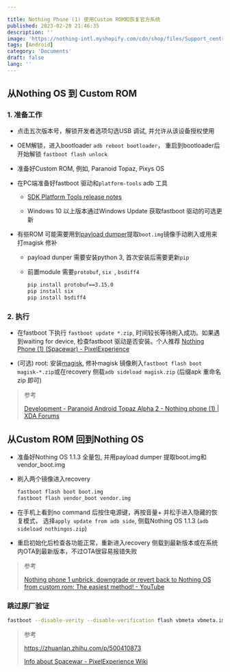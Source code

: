 ```yaml
---

title: Nothing Phone (1) 使用Custom ROM和恢复官方系统
published: 2023-02-20 21:46:35
description: ''
image: 'https://nothing-intl.myshopify.com/cdn/shop/files/Support_centre_title_update-_2160x1200_b73d0141-e403-4c3e-939d-70a0d78f15aa_3840x.jpg?v=1694490156'
tags: [Android]
category: 'Documents'
draft: false 
lang: ''
---
```


## 从Nothing OS 到 Custom ROM

### 1. 准备工作

* 点击五次版本号，解锁开发者选项勾选USB 调试, 并允许从该设备授权使用

* OEM解锁，进入bootloader `adb reboot bootloader`， 重启到bootloader后开始解锁 `fastboot flash unlock`

* 准备好Custom ROM, 例如, Paranoid Topaz, Pixys OS

* 在PC端准备好fastboot 驱动和`platform-tools` adb 工具
  
  * [SDK Platform Tools release notes](https://developer.android.google.cn/studio/releases/platform-tools?hl=en)
  
  * Windows 10 以上版本通过Windows Update 获取fastboot 驱动的可选更新

* 有些ROM 可能需要用到[payload dumper](https://github.com/ssut/payload-dumper-go/releases)提取`boot.img`镜像手动刷入或用来打magisk 修补
  
  * payload dunper 需要安装python 3, 首次安装后需要更新`pip`
  
  * 前置module 需要`protobuf`, `six `, `bsdiff4`
    
    ```bash
    pip install protobuf==3.15.0
    pip install six
    pip install bsdiff4
    ```

### 2. 执行

* 在fastboot 下执行 `fastboot update *.zip`, 时间较长等待刷入成功。如果遇到waiting for device, 检查fastboot 驱动是否安装。个人推荐 [Nothing Phone (1) (Spacewar) - PixelExperience](https://get.pixelexperience.org/Spacewar)

* (可选) root: 安装[magisk](https://github.com/topjohnwu/Magisk/releases), 修补magisk 镜像刷入`fastboot flash boot magisk-*.zip`或在recovery 侧载`adb sideload magisk.zip` (后缀apk 重命名zip 即可)

> 参考
> 
> [Development - Paranoid Android Topaz Alpha 2 - Nothing phone (1) | XDA Forums](https://forum.xda-developers.com/t/paranoid-android-topaz-alpha-2-nothing-phone-1.4505797/)



## 从Custom ROM 回到Nothing OS

* 准备好Nothing OS 1.1.3 全量包, 并用payload dumper 提取boot.img和 vendor_boot.img

* 刷入两个镜像进入recovery
  
  ```bash
  fastboot flash boot boot.img
  fastboot flash vendor_boot vendor.img
  ```

* 在手机上看到no command 后按住电源键，再按音量+ 并松手进入隐藏的恢复模式， 选择`apply update from adb side`, 侧载Nothing OS 1.1.3 (`adb sideload nothingos.zip`)

* 重启初始化后检查各功能正常，重新进入recovery 侧载到最新版本或在系统内OTA到最新版本，不过OTA很容易报错失败

> 参考
> 
> [Nothing phone 1 unbrick, downgrade or revert back to Nothing OS from custom rom: The easiest method! - YouTube](https://www.youtube.com/watch?v=WXRhxDx3iYw)



### 跳过原厂验证

```bash
fastboot --disable-verity --disable-verification flash vbmeta vbmeta.img
```

> 参考
>
> https://zhuanlan.zhihu.com/p/500410873
>
> [Info about Spacewar - PixelExperience Wiki](https://wiki.pixelexperience.org/devices/Spacewar/)

